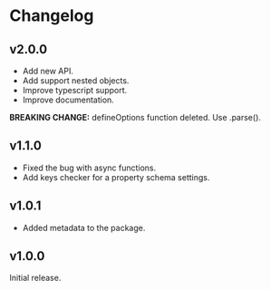 # Changelog

## v2.0.0

- Add new API.
- Add support nested objects.
- Improve typescript support.
- Improve documentation.

**BREAKING CHANGE:** defineOptions function deleted. Use .parse().

## v1.1.0

- Fixed the bug with async functions.
- Add keys checker for a property schema settings.

## v1.0.1

- Added metadata to the package.

## v1.0.0

Initial release.
